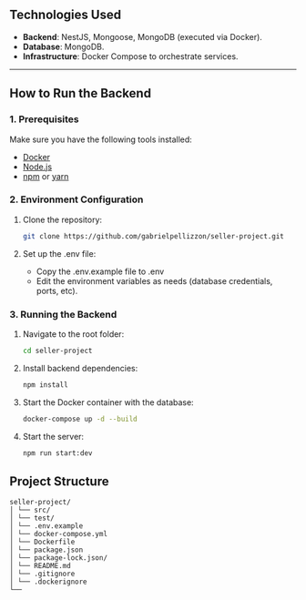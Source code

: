 ## **Technologies Used**

- **Backend**: NestJS, Mongoose, MongoDB (executed via Docker).
- **Database**: MongoDB.
- **Infrastructure**: Docker Compose to orchestrate services.

---

## **How to Run the Backend**

### **1. Prerequisites**

Make sure you have the following tools installed:

- [Docker](https://www.docker.com/)
- [Node.js](https://nodejs.org/)
- [npm](https://www.npmjs.com/) or [yarn](https://yarnpkg.com/)

### **2. Environment Configuration**

1. Clone the repository:

   ```bash
   git clone https://github.com/gabrielpellizzon/seller-project.git

   ```

2. Set up the .env file:
   - Copy the .env.example file to .env
   - Edit the environment variables as needs (database credentials, ports, etc).

### **3. Running the Backend**

1. Navigate to the root folder:

   ```bash
   cd seller-project
   ```

2. Install backend dependencies:

   ```bash
   npm install
   ```

3. Start the Docker container with the database:

   ```bash
   docker-compose up -d --build
   ```

4. Start the server:

   ```bash
   npm run start:dev
   ```

## Project Structure

```plaintext
seller-project/
│ └── src/
│ └── test/
│ └── .env.example
│ └── docker-compose.yml
│ └── Dockerfile
│ └── package.json
│ └── package-lock.json/
│ └── README.md
│ └── .gitignore
│ └── .dockerignore
└──
```
